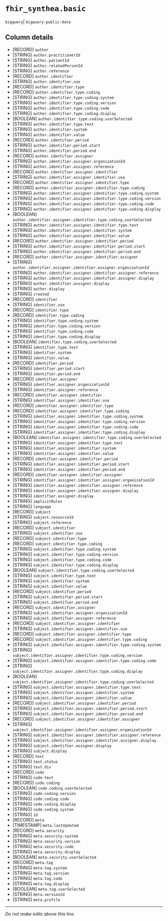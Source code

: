 # `fhir_synthea.basic`
`bigquery`| `bigquery-public-data`

## Column details
* [RECORD]    `author`
* [STRING]    `author.practitionerId`
* [STRING]    `author.patientId`
* [STRING]    `author.relatedPersonId`
* [STRING]    `author.reference`
* [RECORD]    `author.identifier`
* [STRING]    `author.identifier.use`
* [RECORD]    `author.identifier.type`
* [RECORD]    `author.identifier.type.coding`
* [STRING]    `author.identifier.type.coding.system`
* [STRING]    `author.identifier.type.coding.version`
* [STRING]    `author.identifier.type.coding.code`
* [STRING]    `author.identifier.type.coding.display`
* [BOOLEAN]   `author.identifier.type.coding.userSelected`
* [STRING]    `author.identifier.type.text`
* [STRING]    `author.identifier.system`
* [STRING]    `author.identifier.value`
* [RECORD]    `author.identifier.period`
* [STRING]    `author.identifier.period.start`
* [STRING]    `author.identifier.period.end`
* [RECORD]    `author.identifier.assigner`
* [STRING]    `author.identifier.assigner.organizationId`
* [STRING]    `author.identifier.assigner.reference`
* [RECORD]    `author.identifier.assigner.identifier`
* [STRING]    `author.identifier.assigner.identifier.use`
* [RECORD]    `author.identifier.assigner.identifier.type`
* [RECORD]    `author.identifier.assigner.identifier.type.coding`
* [STRING]    `author.identifier.assigner.identifier.type.coding.system`
* [STRING]    `author.identifier.assigner.identifier.type.coding.version`
* [STRING]    `author.identifier.assigner.identifier.type.coding.code`
* [STRING]    `author.identifier.assigner.identifier.type.coding.display`
* [BOOLEAN]   `author.identifier.assigner.identifier.type.coding.userSelected`
* [STRING]    `author.identifier.assigner.identifier.type.text`
* [STRING]    `author.identifier.assigner.identifier.system`
* [STRING]    `author.identifier.assigner.identifier.value`
* [RECORD]    `author.identifier.assigner.identifier.period`
* [STRING]    `author.identifier.assigner.identifier.period.start`
* [STRING]    `author.identifier.assigner.identifier.period.end`
* [RECORD]    `author.identifier.assigner.identifier.assigner`
* [STRING]    `author.identifier.assigner.identifier.assigner.organizationId`
* [STRING]    `author.identifier.assigner.identifier.assigner.reference`
* [STRING]    `author.identifier.assigner.identifier.assigner.display`
* [STRING]    `author.identifier.assigner.display`
* [STRING]    `author.display`
* [STRING]    `created`
* [RECORD]    `identifier`
* [STRING]    `identifier.use`
* [RECORD]    `identifier.type`
* [RECORD]    `identifier.type.coding`
* [STRING]    `identifier.type.coding.system`
* [STRING]    `identifier.type.coding.version`
* [STRING]    `identifier.type.coding.code`
* [STRING]    `identifier.type.coding.display`
* [BOOLEAN]   `identifier.type.coding.userSelected`
* [STRING]    `identifier.type.text`
* [STRING]    `identifier.system`
* [STRING]    `identifier.value`
* [RECORD]    `identifier.period`
* [STRING]    `identifier.period.start`
* [STRING]    `identifier.period.end`
* [RECORD]    `identifier.assigner`
* [STRING]    `identifier.assigner.organizationId`
* [STRING]    `identifier.assigner.reference`
* [RECORD]    `identifier.assigner.identifier`
* [STRING]    `identifier.assigner.identifier.use`
* [RECORD]    `identifier.assigner.identifier.type`
* [RECORD]    `identifier.assigner.identifier.type.coding`
* [STRING]    `identifier.assigner.identifier.type.coding.system`
* [STRING]    `identifier.assigner.identifier.type.coding.version`
* [STRING]    `identifier.assigner.identifier.type.coding.code`
* [STRING]    `identifier.assigner.identifier.type.coding.display`
* [BOOLEAN]   `identifier.assigner.identifier.type.coding.userSelected`
* [STRING]    `identifier.assigner.identifier.type.text`
* [STRING]    `identifier.assigner.identifier.system`
* [STRING]    `identifier.assigner.identifier.value`
* [RECORD]    `identifier.assigner.identifier.period`
* [STRING]    `identifier.assigner.identifier.period.start`
* [STRING]    `identifier.assigner.identifier.period.end`
* [RECORD]    `identifier.assigner.identifier.assigner`
* [STRING]    `identifier.assigner.identifier.assigner.organizationId`
* [STRING]    `identifier.assigner.identifier.assigner.reference`
* [STRING]    `identifier.assigner.identifier.assigner.display`
* [STRING]    `identifier.assigner.display`
* [STRING]    `implicitRules`
* [STRING]    `language`
* [RECORD]    `subject`
* [STRING]    `subject.resourceId`
* [STRING]    `subject.reference`
* [RECORD]    `subject.identifier`
* [STRING]    `subject.identifier.use`
* [RECORD]    `subject.identifier.type`
* [RECORD]    `subject.identifier.type.coding`
* [STRING]    `subject.identifier.type.coding.system`
* [STRING]    `subject.identifier.type.coding.version`
* [STRING]    `subject.identifier.type.coding.code`
* [STRING]    `subject.identifier.type.coding.display`
* [BOOLEAN]   `subject.identifier.type.coding.userSelected`
* [STRING]    `subject.identifier.type.text`
* [STRING]    `subject.identifier.system`
* [STRING]    `subject.identifier.value`
* [RECORD]    `subject.identifier.period`
* [STRING]    `subject.identifier.period.start`
* [STRING]    `subject.identifier.period.end`
* [RECORD]    `subject.identifier.assigner`
* [STRING]    `subject.identifier.assigner.organizationId`
* [STRING]    `subject.identifier.assigner.reference`
* [RECORD]    `subject.identifier.assigner.identifier`
* [STRING]    `subject.identifier.assigner.identifier.use`
* [RECORD]    `subject.identifier.assigner.identifier.type`
* [RECORD]    `subject.identifier.assigner.identifier.type.coding`
* [STRING]    `subject.identifier.assigner.identifier.type.coding.system`
* [STRING]    `subject.identifier.assigner.identifier.type.coding.version`
* [STRING]    `subject.identifier.assigner.identifier.type.coding.code`
* [STRING]    `subject.identifier.assigner.identifier.type.coding.display`
* [BOOLEAN]   `subject.identifier.assigner.identifier.type.coding.userSelected`
* [STRING]    `subject.identifier.assigner.identifier.type.text`
* [STRING]    `subject.identifier.assigner.identifier.system`
* [STRING]    `subject.identifier.assigner.identifier.value`
* [RECORD]    `subject.identifier.assigner.identifier.period`
* [STRING]    `subject.identifier.assigner.identifier.period.start`
* [STRING]    `subject.identifier.assigner.identifier.period.end`
* [RECORD]    `subject.identifier.assigner.identifier.assigner`
* [STRING]    `subject.identifier.assigner.identifier.assigner.organizationId`
* [STRING]    `subject.identifier.assigner.identifier.assigner.reference`
* [STRING]    `subject.identifier.assigner.identifier.assigner.display`
* [STRING]    `subject.identifier.assigner.display`
* [STRING]    `subject.display`
* [RECORD]    `text`
* [STRING]    `text.status`
* [STRING]    `text.div`
* [RECORD]    `code`
* [STRING]    `code.text`
* [RECORD]    `code.coding`
* [BOOLEAN]   `code.coding.userSelected`
* [STRING]    `code.coding.version`
* [STRING]    `code.coding.code`
* [STRING]    `code.coding.display`
* [STRING]    `code.coding.system`
* [STRING]    `id`
* [RECORD]    `meta`
* [TIMESTAMP] `meta.lastUpdated`
* [RECORD]    `meta.security`
* [STRING]    `meta.security.system`
* [STRING]    `meta.security.version`
* [STRING]    `meta.security.code`
* [STRING]    `meta.security.display`
* [BOOLEAN]   `meta.security.userSelected`
* [RECORD]    `meta.tag`
* [STRING]    `meta.tag.system`
* [STRING]    `meta.tag.version`
* [STRING]    `meta.tag.code`
* [STRING]    `meta.tag.display`
* [BOOLEAN]   `meta.tag.userSelected`
* [STRING]    `meta.versionId`
* [STRING]    `meta.profile`

-------------------------------------------------------------------------------
*Do not make edits above this line.*
